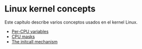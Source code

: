 # Linux kernel concepts

Este capítulo describe varios conceptos usados en el kernel Linux.

* [Per-CPU variables](http://0xax.gitbooks.io/linux-insides/content/Concepts/per-cpu.html)
* [CPU masks](http://0xax.gitbooks.io/linux-insides/content/Concepts/cpumask.html)
* [The initcall mechanism](https://0xax.gitbooks.io/linux-insides/content/Concepts/initcall.html)
